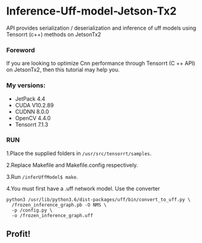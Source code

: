 # Inference-Uff-model-Jetson-Tx2
API provides serialization / deserialization and inference of uff models using Tensorrt (c++) methods on JetsonTx2

### Foreword
If you are looking to optimize Cnn performance through Tensorrt (C ++ API) on JetsonTx2, then this tutorial may help you.

### My versions:
- JetPack 4.4
- CUDA V10.2.89
- CUDNN 8.0.0
- OpenCV 4.4.0
- Tensorrt 7.1.3

### RUN
1.Place the supplied folders in ```/usr/src/tensorrt/samples```.

2.Replace Makefile and Makefile.config respectively.

3.Run ```/inferUffModel$ make```. 

4.You must first have a .uff network model. Use the converter
```
python3 /usr/lib/python3.6/dist-packages/uff/bin/convert_to_uff.py \
  /frozen_inference_graph.pb -O NMS \
  -p /config.py \
  -o /frozen_inference_graph.uff
```
## Profit!
